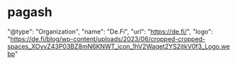 # pagash
"@type": "Organization",         "name": "De.Fi",         "url": "https://de.fi/",         "logo": "https://de.fi/blog/wp-content/uploads/2023/06/cropped-cropped-spaces_XOyvZ43P03BZ8mN6KNWT_icon_1hV2Waqet2YS2jtkV0f3_Logo.webp"
